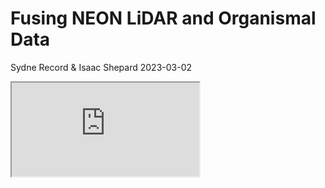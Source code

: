 Fusing NEON LiDAR and Organismal Data
================
Sydne Record & Isaac Shepard
2023-03-02


<iframe src="https://github.com/LENS-RCN/April2023_Meeting_ORNL/blob/main/Tutorial2/Tutorial%202%20LENS_Fusing_NEON_Data.Rmd#L7"></iframe>
